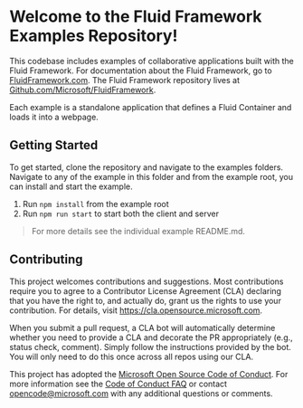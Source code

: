 # Welcome to the Fluid Framework Examples Repository!

This codebase includes examples of collaborative applications built with the Fluid Framework. For documentation about the Fluid Framework, go to [FluidFramework.com](https://fluidframework.com/). The Fluid Framework repository lives at [Github.com/Microsoft/FluidFramework](https://github.com/microsoft/fluidframework).

Each example is a standalone application that defines a Fluid Container and loads it into a webpage.

## Getting Started

To get started, clone the repository and navigate to the examples folders. Navigate to any of the example in this folder and from the example root, you can install and start the example.

1. Run `npm install` from the example root
2. Run `npm run start` to start both the client and server

> For more details see the individual example README.md.

## Contributing

This project welcomes contributions and suggestions. Most contributions require you to agree to a
Contributor License Agreement (CLA) declaring that you have the right to, and actually do, grant us
the rights to use your contribution. For details, visit https://cla.opensource.microsoft.com.

When you submit a pull request, a CLA bot will automatically determine whether you need to provide
a CLA and decorate the PR appropriately (e.g., status check, comment). Simply follow the instructions
provided by the bot. You will only need to do this once across all repos using our CLA.

This project has adopted the [Microsoft Open Source Code of Conduct](https://opensource.microsoft.com/codeofconduct/).
For more information see the [Code of Conduct FAQ](https://opensource.microsoft.com/codeofconduct/faq/) or
contact [opencode@microsoft.com](mailto:opencode@microsoft.com) with any additional questions or comments.
